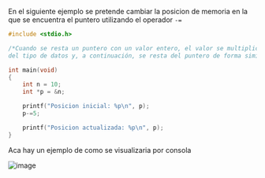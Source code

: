 En el siguiente ejemplo se pretende cambiar la posicion de memoria en la que se encuentra el puntero utilizando el operador `-=`

```c
#include <stdio.h>

/*Cuando se resta un puntero con un valor entero, el valor se multiplica primero por el tamaño
del tipo de datos y, a continuación, se resta del puntero de forma similar a una suma.*/

int main(void)
{
    int n = 10;
    int *p = &n;

    printf("Posicion inicial: %p\n", p);
    p-=5;

    printf("Posicion actualizada: %p\n", p);
}


```

Aca hay un ejemplo de como se visualizaria por consola

 ![image](https://github.com/Cris272500/GrupoH_Clases/assets/113935131/e2201ee8-e1d2-42e8-8201-c83c30bcc511)
